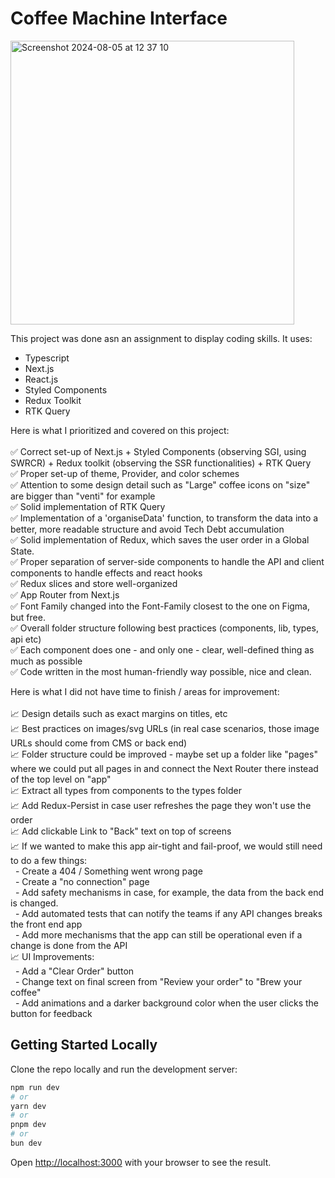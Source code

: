 # Coffee Machine Interface
<img width="454" alt="Screenshot 2024-08-05 at 12 37 10" src="https://github.com/user-attachments/assets/38fd31db-a6f2-47c1-aab2-a1374f889fac">


This project was done asn an assignment to display coding skills. It uses:
- Typescript
- Next.js
- React.js
- Styled Components
- Redux Toolkit
- RTK Query

Here is what I prioritized and covered on this project:<br/>
<br/>
✅ Correct set-up of Next.js + Styled Components (observing SGI, using SWRCR) + Redux toolkit (observing the SSR functionalities) + RTK Query<br/>
✅ Proper set-up of theme, Provider, and color schemes<br/>
✅ Attention to some design detail such as "Large" coffee icons on "size" are bigger than "venti" for example<br/>
✅ Solid implementation of RTK Query<br/>
✅ Implementation of a 'organiseData' function, to transform the data into a better, more readable structure and avoid Tech Debt accumulation<br/>
✅ Solid implementation of Redux, which saves the user order in a Global State.<br/>
✅ Proper separation of server-side components to handle the API and client components to handle effects and react hooks<br/>
✅ Redux slices and store well-organized<br/>
✅ App Router from Next.js<br/>
✅ Font Family changed into the Font-Family closest to the one on Figma, but free.<br/>
✅ Overall folder structure following best practices (components, lib, types, api etc)<br/>
✅ Each component does one - and only one - clear, well-defined thing as much as possible<br/>
✅ Code written in the most human-friendly way possible, nice and clean.<br/>

Here is what I did not have time to finish / areas for improvement:<br/>
<br/>
📈 Design details such as exact margins on titles, etc<br/>
📈 Best practices on images/svg URLs (in real case scenarios, those image URLs should come from CMS or back end)<br/>
📈 Folder structure could be improved - maybe set up a folder like "pages" where we could put all pages in and connect the Next Router there instead of the top level on "app"<br/>
📈 Extract all types from components to the types folder<br/>
📈 Add Redux-Persist in case user refreshes the page they won't use the order<br/>
📈 Add clickable Link to "Back" text on top of screens<br/>
📈 If we wanted to make this app air-tight and fail-proof, we would still need to do a few things:<br/>
  - Create a 404 / Something went wrong page<br/>
  - Create a "no connection" page<br/>
  - Add safety mechanisms in case, for example, the data from the back end is changed.<br/>
  - Add automated tests that can notify the teams if any API changes breaks the front end app<br/>
  - Add more mechanisms that the app can still be operational even if a change is done from the API<br/>
📈 UI Improvements:<br/>
  - Add a "Clear Order" button<br/>
  - Change text on final screen from "Review your order" to "Brew your coffee"<br/>
  - Add animations and a darker background color when the user clicks the button for feedback<br/>


## Getting Started Locally

Clone the repo locally and run the development server:

```bash
npm run dev
# or
yarn dev
# or
pnpm dev
# or
bun dev
```

Open [http://localhost:3000](http://localhost:3000) with your browser to see the result.
